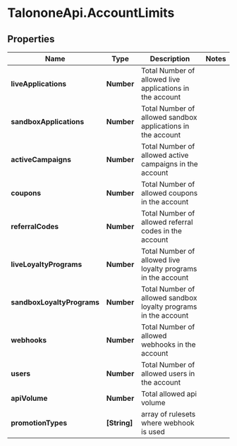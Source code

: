 # TalononeApi.AccountLimits

## Properties
Name | Type | Description | Notes
------------ | ------------- | ------------- | -------------
**liveApplications** | **Number** | Total Number of allowed live applications in the account | 
**sandboxApplications** | **Number** | Total Number of allowed sandbox applications in the account | 
**activeCampaigns** | **Number** | Total Number of allowed active campaigns in the account | 
**coupons** | **Number** | Total Number of allowed coupons in the account | 
**referralCodes** | **Number** | Total Number of allowed referral codes in the account | 
**liveLoyaltyPrograms** | **Number** | Total Number of allowed live loyalty programs in the account | 
**sandboxLoyaltyPrograms** | **Number** | Total Number of allowed sandbox loyalty programs in the account | 
**webhooks** | **Number** | Total Number of allowed webhooks in the account | 
**users** | **Number** | Total Number of allowed users in the account | 
**apiVolume** | **Number** | Total allowed api volume | 
**promotionTypes** | **[String]** | array of rulesets where webhook is used | 


